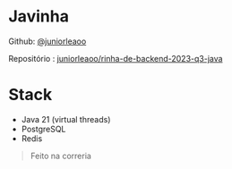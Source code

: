 # Javinha

Github: [@juniorleaoo](https://github.com/juniorleaoo)

Repositório : [juniorleaoo/rinha-de-backend-2023-q3-java](https://github.com/juniorleaoo/rinha-de-backend-2023-q3-java)

# Stack
- Java 21 (virtual threads)
- PostgreSQL
- Redis

> Feito na correria
